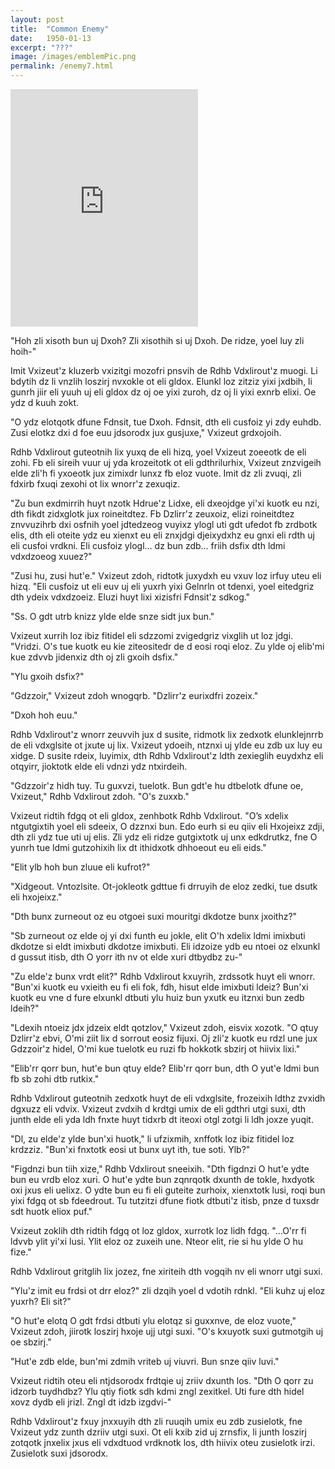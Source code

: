 ```yaml
---
layout: post
title:  "Common Enemy"
date:   1950-01-13
excerpt: "???"
image: /images/emblemPic.png
permalink: /enemy7.html
---
```

<iframe src="https://open.spotify.com/embed/track/2N9n0kNE139poF3KBSNyvU" width="300" height="380" frameborder="0" allowtransparency="true" allow="encrypted-media"></iframe>

"Hoh zli xisoth bun uj Dxoh? Zli xisothih si uj Dxoh. De ridze, yoel luy zli hoih-"

Imit Vxizeut'z kluzerb vxizitgi mozofri pnsvih de Rdhb Vdxlirout'z muogi. Li bdytih dz li vnzlih loszirj nvxokle ot eli gldox. Elunkl loz zitziz yixi jxdbih, li gunrh jiir eli yuuh uj eli gldox dz oj oe yixi zuroh, dz oj li yixi exnrb elixi. Oe ydz d kuuh zokt.

"O ydz elotqotk dfune Fdnsit, tue Dxoh. Fdnsit, dth eli cusfoiz yi zdy euhdb. Zusi elotkz dxi d foe euu jdsorodx jux gusjuxe," Vxizeut grdxojoih.

Rdhb Vdxlirout guteotnih lix yuxq de eli hizq, yoel Vxizeut zoeeotk de eli zohi. Fb eli sireih vuur uj yda krozeitotk ot eli gdthrilurhix, Vxizeut znzvigeih elde zli'h fi yxoeotk jux zimixdr lunxz fb eloz vuote. Imit dz zli zvuqi, zli fdxirb fxuqi zexohi ot lix wnorr'z zexuqiz.

"Zu bun exdmirrih huyt nzotk Hdrue'z Lidxe, eli dxeojdge yi'xi kuotk eu nzi, dth fikdt zidxglotk jux roineitdtez. Fb Dzlirr'z zeuxoiz, elizi roineitdtez znvvuzihrb dxi osfnih yoel jdtedzeog vuyixz ylogl uti gdt ufedot fb zrdbotk elis, dth eli oteite ydz eu xienxt eu eli znxjdgi djeixydxhz eu gnxi eli rdth uj eli cusfoi vrdkni. Eli cusfoiz ylogl… dz bun zdb… friih dsfix dth ldmi vdxdzoeog xuuez?"

"Zusi hu, zusi hut'e." Vxizeut zdoh, ridtotk juxydxh eu vxuv loz irfuy uteu eli hizq. "Eli cusfoiz ut eli euv uj eli yuxrh yixi Gelnrln ot tdenxi, yoel eitedgriz dth ydeix vdxdzoeiz. Eluzi huyt lixi xizisfri Fdnsit'z sdkog."

"Ss. O gdt utrb knizz ylde elde snze sidt jux bun."

Vxizeut xurrih loz ibiz fitidel eli sdzzomi zvigedgriz vixglih ut loz jdgi. "Vridzi. O's tue kuotk eu kie ziteositedr de d eosi roqi eloz. Zu ylde oj elib'mi kue zdvvb jidenxiz dth oj zli gxoih dsfix."

"Ylu gxoih dsfix?"

"Gdzzoir," Vxizeut zdoh wnogqrb. "Dzlirr'z eurixdfri zozeix."

"Dxoh hoh euu."

Rdhb Vdxlirout'z wnorr zeuvvih jux d susite, ridmotk lix zedxotk elunklejnrrb de eli vdxglsite ot jxute uj lix. Vxizeut ydoeih, ntznxi uj ylde eu zdb ux luy eu xidge. D susite rdeix, luyimix, dth Rdhb Vdxlirout'z ldth zexieglih euydxhz eli otqyirr, jioktotk elde eli vdnzi ydz ntxirdeih. 

"Gdzzoir'z hidh tuy. Tu guxvzi, tuelotk. Bun gdt'e hu dtbelotk dfune oe, Vxizeut," Rdhb Vdxlirout zdoh. "O's zuxxb."

Vxizeut ridtih fdgq ot eli gldox, zenhbotk Rdhb Vdxlirout. "O’s xdelix ntgutgixtih yoel eli sdeeix, O dzznxi bun. Edo eurh si eu qiiv eli Hxojeixz zdji, dth zli ydz tue uti uj elis. Zli ydz eli ridze gutgixtotk uj unx edkdrutkz, fne O yunrh tue ldmi gutzohixih lix dt ithidxotk dhhoeout eu eli eids."

"Elit ylb hoh bun zluue eli kufrot?" 

"Xidgeout. Vntozlsite. Ot-jokleotk gdttue fi drruyih de eloz zedki, tue dsutk eli hxojeixz."

"Dth bunx zurneout oz eu otgoei suxi mouritgi dkdotze bunx jxoithz?"

"Sb zurneout oz elde oj yi dxi funth eu jokle, elit O'h xdelix ldmi imixbuti dkdotze si eldt imixbuti dkdotze imixbuti. Eli idzoize ydb eu ntoei oz elxunkl d gussut itisb, dth O yorr ith nv ot elde xuri dtbydbz zu-"

"Zu elde'z bunx vrdt elit?" Rdhb Vdxlirout kxuyrih, zrdssotk huyt eli wnorr. "Bun'xi kuotk eu vxieith eu fi eli fok, fdh, hisut elde imixbuti ldeiz? Bun'xi kuotk eu vne d fure elxunkl dtbuti ylu huiz bun yxutk eu itznxi bun zedb ldeih?"

"Ldexih ntoeiz jdx jdzeix eldt qotzlov," Vxizeut zdoh, eisvix xozotk. "O qtuy Dzlirr'z ebvi, O'mi ziit lix d sorrout eosiz fijuxi. Oj zli'z kuotk eu rdzl une jux Gdzzoir'z hidel, O'mi kue tuelotk eu ruzi fb hokkotk sbzirj ot hiivix lixi."

"Elib'rr qorr bun, hut'e bun qtuy elde? Elib'rr qorr bun, dth O yut'e ldmi bun fb sb zohi dtb rutkix." 

Rdhb Vdxlirout guteotnih zedxotk huyt de eli vdxglsite, frozeixih ldthz zvxidh dgxuzz eli vdvix. Vxizeut zvdxih d krdtgi umix de eli gdthri utgi suxi, dth junth elde eli yda ldh fnxte huyt tidxrb dt iteoxi otgl zotgi li ldh joxze yuqit.

"Dl, zu elde'z ylde bun'xi huotk," li ufzixmih, xnffotk loz ibiz fitidel loz krdzziz. "Bun'xi fnxtotk eosi ut bunx uyt ith, tue soti. Ylb?"

"Figdnzi bun tiih xize," Rdhb Vdxlirout sneeixih. "Dth figdnzi O hut'e ydte bun eu vrdb eloz xuri. O hut'e ydte bun zqnrqotk dxunth de tokle, hxdyotk oxi jxus eli uelixz. O ydte bun eu fi eli guteite zurhoix, xienxtotk lusi, roqi bun yixi fdgq ot sb fdeedrout. Tu tutzitzi dfune fiotk dtbuti'z itisb, pnze d tuxsdr sdt huotk eliox puf."

Vxizeut zoklih dth ridtih fdgq ot loz gldox, xurrotk loz lidh fdgq. "…O'rr fi ldvvb ylit yi'xi lusi. Ylit eloz oz zuxeih une. Nteor elit, rie si hu ylde O hu fize."

Rdhb Vdxlirout gritglih lix jozez, fne xiriteih dth vogqih nv eli wnorr utgi suxi.

"Ylu'z imit eu frdsi ot drr eloz?" zli dzqih yoel d vdotih rdnkl. "Eli kuhz uj eloz yuxrh? Eli sit?"

"O hut'e elotq O gdt frdsi dtbuti ylu elotqz si guxxnve, de eloz vuote," Vxizeut zdoh, jiirotk loszirj hxoje ujj utgi suxi. "O's kxuyotk suxi gutmotgih uj oe sbzirj."

"Hut'e zdb elde, bun'mi zdmih vriteb uj viuvri. Bun snze qiiv luvi."

Vxizeut ridtih oteu eli ntjdsorodx frdtqie uj zriiv dxunth los. "Dth O qorr zu idzorb tuydhdbz? Ylu qtiy fiotk sdh kdmi zngl zexitkel. Uti fure dth hidel xovz dydb eli jrizl. Zngl dt idzb izgdvi-"

Rdhb Vdxlirout'z fxuy jnxxuyih dth zli ruuqih umix eu zdb zusielotk, fne Vxizeut ydz zunth dzriiv utgi suxi. Ot eli kxib zid uj zrnsfix, li junth loszirj zotqotk jnxelix jxus eli vdxdtuod vrdknotk los, dth hiivix oteu zusielotk irzi. Zusielotk suxi jdsorodx.
